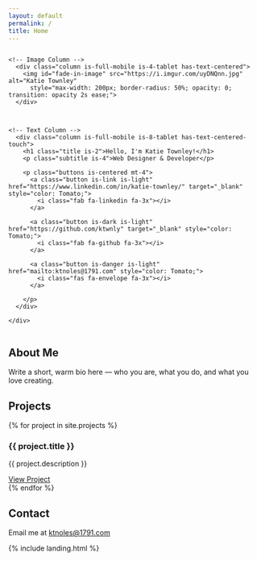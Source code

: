 ```yaml
---
layout: default
permalink: /
title: Home
---
```


<section id="hero" class="section">
  <div class="container">
    <div class="columns is-vcentered is-variable is-6 is-multiline">

    <!-- Image Column -->
      <div class="column is-full-mobile is-4-tablet has-text-centered">
        <img id="fade-in-image" src="https://i.imgur.com/uyDNQnn.jpg" alt="Katie Townley"
          style="max-width: 200px; border-radius: 50%; opacity: 0; transition: opacity 2s ease;">
      </div>


      
    <!-- Text Column -->
      <div class="column is-full-mobile is-8-tablet has-text-centered-touch">
        <h1 class="title is-2">Hello, I'm Katie Townley!</h1>
        <p class="subtitle is-4">Web Designer & Developer</p>
    
        <p class="buttons is-centered mt-4">
          <a class="button is-link is-light" href="https://www.linkedin.com/in/katie-townley/" target="_blank" style="color: Tomato;">
            <i class="fab fa-linkedin fa-3x"></i>
          </a>
          
          <a class="button is-dark is-light" href="https://github.com/ktwnly" target="_blank" style="color: Tomato;">
            <i class="fab fa-github fa-3x"></i>
          </a>

          <a class="button is-danger is-light" href="mailto:ktnoles@1791.com" style="color: Tomato;">
            <i class="fas fa-envelope fa-3x"></i>
          </a>
          
        </p>
      </div>

    </div>
  </div>
</section>

<script>
  document.addEventListener("DOMContentLoaded", function () {
    const img = document.getElementById("fade-in-image");
    setTimeout(() => {
      img.style.opacity = 1;
    }, 300); // delay before fade-in starts
  });
</script>

<section id="about" class="section">
  <div class="container">
    <h2>About Me</h2>
    <p>Write a short, warm bio here — who you are, what you do, and what you love creating.</p>
  </div>
</section>

<section id="projects" class="section">
  <div class="container">
    <h2>Projects</h2>
    {% for project in site.projects %}
      <div class="box">
        <h3>{{ project.title }}</h3>
        <p>{{ project.description }}</p>
        <a href="{{ project.external_url }}" target="_blank">View Project</a>
      </div>
    {% endfor %}
  </div>
</section>

<section id="contact" class="section">
  <div class="container">
    <h2>Contact</h2>
    <p>Email me at <a href="mailto:ktnoles@1791.com">ktnoles@1791.com</a></p>
    <!-- Optionally add social icons or a contact form -->
  </div>
</section>


{% include landing.html %}
